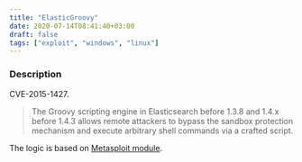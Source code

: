 ```yaml
---
title: "ElasticGroovy"
date: 2020-07-14T08:41:40+03:00
draft: false
tags: ["exploit", "windows", "linux"]
---
```

### Description

CVE-2015-1427.

> The Groovy scripting engine in Elasticsearch before 1.3.8 and 1.4.x before 1.4.3 allows remote attackers to bypass the sandbox protection mechanism and execute arbitrary shell commands via a crafted script.

The logic is based on [Metasploit module](https://github.com/rapid7/metasploit-framework/blob/12198a088132f047e0a86724bc5ebba92a73ac66/modules/exploits/multi/elasticsearch/search_groovy_script.rb).
